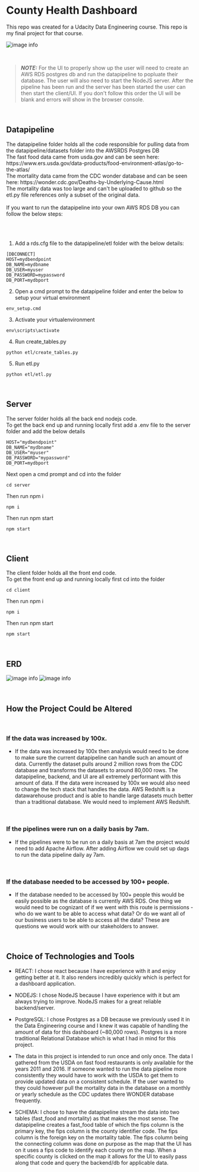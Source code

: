 # County Health Dashboard
This repo was created for a Udacity Data Engineering course. This repo is my final project for that course.

![image info](./assets/countyhealthdashboardscreenshot.png)

<br />

> **_NOTE:_**  For the UI to properly show up the user will need to create an AWS RDS postgres db and run the datapipeline to popluate their database. The user will also need to start the NodeJS server. After the pipeline has been run and the server has been started the user can then start the client/UI. If you don't follow this order the UI will be blank and errors will show in the browser console.

<br/>

## Datapipeline
<p>The datapipeline folder holds all the code responsible for pulling data from the datapipeline/datasets folder into the AWSRDS Postgres DB<br/>
The fast food data came from usda.gov and can be seen here: https://www.ers.usda.gov/data-products/food-environment-atlas/go-to-the-atlas/<br/>
The mortality data came from the CDC wonder database and can be seen here: https://wonder.cdc.gov/Deaths-by-Underlying-Cause.html<br/>
The mortality data was too large and can't be uploaded to github so the etl.py file references only a subset of the original data.
<br/><br/>
If you want to run the datapipeline into your own AWS RDS DB you can follow the below steps:</p><br/><br/>

1. Add a rds.cfg file to the datapipeline/etl folder with the below details:
```
[DBCONNECT]
HOST=mydbendpoint
DB_NAME=mydbname
DB_USER=myuser
DB_PASSWORD=mypassword
DB_PORT=mydbport
```
2. Open a cmd prompt to the datapipeline folder and enter the below to setup your virtual environment
```
env_setup.cmd
```
3. Activate your virtualenvironment
```
env\scripts\activate
```
4. Run create_tables.py
```
python etl/create_tables.py
```
5. Run etl.py
```
python etl/etl.py
```

<br />

## Server
<p>The server folder holds all the back end nodejs code. <br/>
To get the back end up and running locally first add a .env file to the server folder and add the below details
</p>

```
HOST="mydbendpoint"
DB_NAME="mydbname"
DB_USER="myuser"
DB_PASSWORD="mypassword"
DB_PORT=mydbport
```

<p>Next open a cmd prompt and cd into the folder</p>

```
cd server
```
<p>Then run npm i</p>

```
npm i
```
<p>Then run npm start</p>

```
npm start
```
<br/>


## Client
<p>The client folder holds all the front end code. <br/>
To get the front end up and running locally first cd into the folder
</p>

```
cd client
```
<p>Then run npm i</p>

```
npm i
```

<p>Then run npm start</p>

```
npm start
```

<br/>

## ERD
 ![image info](./assets/DEA_Capstone_ERD.png)
 ![image info](./assets/countyhealthdashboardscreenshot.png)

 <br />

 ## How the Project Could be Altered

<br /> 

### If the data was increased by 100x.
* If the data was increased by 100x then analysis would need to be done to make sure the current datapipeline can handle such an amount of data. Currently the dataset pulls around 2 million rows from the CDC database and transforms the datasets to around 80,000 rows. The datapipeline, backend, and UI are all extremely performant with this amount of data. If the data were increased by 100x we would also need to change the tech stack that handles the data. AWS Redshift is a datawarehouse product and is able to handle large datasets much better than a traditional database. We would need to implement AWS Redshift.
<br />

### If the pipelines were run on a daily basis by 7am.
* If the pipelines were to be run on a daily basis at 7am the project would need to add Apache Airflow. After adding Airflow we could set up dags to run the data pipeline daily ay 7am.

<br />

### If the database needed to be accessed by 100+ people.
* If the database needed to be accessed by 100+ people this would be easily possible as the database is currently AWS RDS. One thing we would need to be cognizant of if we went with this route is permissions - who do we want to be able to access what data? Or do we want all of our business users to be able to access all the data? These are questions we would work with our stakeholders to answer.

<br />

## Choice of Technologies and Tools
* REACT: I chose react because I have experience with it and enjoy getting better at it. It also renders incredibly quickly which is perfect for a dashboard application.

* NODEJS: I chose NodeJS because I have experience with it but am always trying to improve. NodeJS makes for a great reliable backend/server.
* PostgreSQL: I chose Postgres as a DB because we previously used it in the Data Engineering course and I knew it was capable of handling the amount of data for this dashboard (~80,000 rows). Postgres is a more traditional Relational Database which is what I had in mind for this project.
* The data in this project is intended to run once and only once. The data I gathered from the USDA on fast food restaurants is only available for the years 2011 and 2016. If someone wanted to run the data pipeline more consistently they would have to work with the USDA to get them to provide updated data on a consistent schedule. If the user wanted to they could however pull the mortality data in the database on a monthly or yearly schedule as the CDC updates there WONDER database frequently.
* SCHEMA: I chose to have the datapipeline stream the data into two tables (fast_food and mortality) as that makes the most sense. The datapipeline creates a fast_food table of which the fips column is the primary key, the fips column is the county identifier code. The fips column is the foreign key on the mortality table. The fips column being the connecting column was done on purpose as the map that the UI has on it uses a fips code to identify each county on the map. When a specific county is clicked on the map it allows for the UI to easily pass along that code and query the backend/db for applicable data.